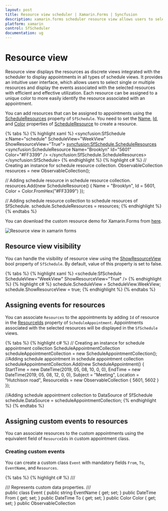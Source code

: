 ```yaml
---
layout: post
title: Resource view scheduler | Xamarin.Forms | Syncfusion
description: xamarin.forms scheduler resource view allows users to select resources and display with efficient use of the events associated with the selected resources.
platform: xamarin
control: SfScheduler
documentation: ug
---
```


# Resource view

Resource view displays the resources as discrete views integrated with the scheduler to display appointments in all types of schedule views. It provides an intuitive user interface, which allows users to select single or multiple resources and display the events associated with the selected resources with efficient and effective utilization. Each resource can be assigned to a unique color to more easily identify the resource associated with an appointment. 

You can add resources that can be assigned to appointments using the [ScheduleResources](https://help.syncfusion.com/cr/cref_files/xamarin/Syncfusion.SfSchedule.XForms~Syncfusion.SfSchedule.XForms.SfSchedule~ScheduleResources.html) property of `SfSchedule`. You need to set the [Name](https://help.syncfusion.com/cr/cref_files/xamarin/Syncfusion.SfSchedule.XForms~Syncfusion.SfSchedule.XForms.ScheduleResource~Name.html), [Id](https://help.syncfusion.com/cr/cref_files/xamarin/Syncfusion.SfSchedule.XForms~Syncfusion.SfSchedule.XForms.ScheduleResource~Id.html), and [Color](https://help.syncfusion.com/cr/cref_files/xamarin/Syncfusion.SfSchedule.XForms~Syncfusion.SfSchedule.XForms.ScheduleResource~Color.html) properties of [ScheduleResource](https://help.syncfusion.com/cr/cref_files/xamarin/Syncfusion.SfSchedule.XForms~Syncfusion.SfSchedule.XForms.ScheduleResource.html) to create a resource.

{% tabs %}
{% highlight xaml %}
<syncfusion:SfSchedule
          x:Name="schedule"
          ScheduleView="WeekView" 
          ShowResourceView="True">
          <syncfusion:SfSchedule.ScheduleResources>
               <syncfusion:ScheduleResource 
                    Name="Brooklyn" 
                    Id="5601" 
                    Color="#FF3399" />
          </syncfusion:SfSchedule.ScheduleResources>
</syncfusion:SfSchedule>
{% endhighlight %}
{% highlight c# %}
// Creating an instance for schedule resource collection.
ObservableCollection<object> resources = new ObservableCollection<object>();

// Adding schedule resource in schedule resource collection.
resources.Add(new ScheduleResource() 
{ 
     Name = "Brooklyn", 
     Id = 5601, 
     Color = Color.FromHex("#FF3399") 
});

// Adding schedule resource collection to schedule resources of SfSchedule.
schedule.ScheduleResources = resources;
{% endhighlight %}
{% endtabs %}

You can download the custom resource demo for Xamarin.Forms from [here](https://github.com/SyncfusionExamples/Resource-view/tree/master/ResourceView).

![Resource view in xamarin forms](resource-view-images/xamarin-forms-resource-view.jpg)

## Resource view visibility

You can handle the visibility of resource view using the [ShowResourceView](https://help.syncfusion.com/cr/cref_files/xamarin/Syncfusion.SfSchedule.XForms~Syncfusion.SfSchedule.XForms.SfSchedule~ShowResourceView.html) bool property of `SfSchedule`. By default, value of this property is set to false.

{% tabs %}
{% highlight xaml %}
<schedule:SfSchedule ScheduleView="WeekView" ShowResourceView="True" />
{% endhighlight %}
{% highlight c# %}
schedule.ScheduleView = ScheduleView.WeekView;
schedule.ShowResourceView = true;
{% endhighlight %}
{% endtabs %}

## Assigning events for resources

You can associate `Resources` to the appointments by adding `Id` of resource in the [ResourceIds](https://help.syncfusion.com/cr/cref_files/xamarin/Syncfusion.SfSchedule.XForms~Syncfusion.SfSchedule.XForms.ScheduleAppointment~ResourceIds.html) property of `ScheduleAppointment`. Appointments associated with the selected resources will be displayed in the `SfSchedule` views. 

{% tabs %}
{% highlight c# %}
// Creating an instance for schedule appointment collection
ScheduleAppointmentCollection scheduleAppointmentCollection = new ScheduleAppointmentCollection();
//Adding schedule appointment in schedule appointment collection 
scheduleAppointmentCollection.Add(new ScheduleAppointment()
{
     StartTime = new DateTime(2019, 05, 08, 10, 0, 0),
     EndTime = new DateTime(2019, 05, 08, 12, 0, 0),
     Subject = "Meeting",
     Location = "Hutchison road",
     ResourceIds = new ObservableCollection<object> { 5601, 5602 }
});

//Adding schedule appointment collection to DataSource of SfSchedule
schedule.DataSource = scheduleAppointmentCollection;
{% endhighlight %}
{% endtabs %}

## Assigning custom events to resources

You can associate resources to the custom appointments using the equivalent field of `ResourceIds` in custom appointment class.

### Creating custom events

You can create a custom class `Event` with mandatory fields `From`, `To`, `EventName`, and `Resources`. 

{% tabs %}
{% highlight c# %}
/// <summary>
/// Represents custom data properties.
/// </summary>
public class Event
{
	public string EventName { get; set; }
	public DateTime From { get; set; }
	public DateTime To { get; set; }
	public Color Color { get; set; }
	public ObservableCollection<object> Resources { get; set; }
}
{% endhighlight %}
{% endtabs %}

>**NOTE**
You can inherit this class from `INotifyPropertyChanged` for dynamic changes in custom data.

You can map the properties of `Meeting` class with our `SfSchedule` control using `ScheduleAppointmentMapping`.

{% tabs %}
{% highlight xaml %}
<syncfusion:SfSchedule x:Name="schedule" ScheduleView="DayView" DataSource="{Binding Meetings}">
     <syncfusion:SfSchedule.AppointmentMapping>
          <syncfusion:ScheduleAppointmentMapping
               SubjectMapping="EventName"
               ColorMapping="Color"
               StartTimeMapping="From"
               EndTimeMapping="To"
               ResourceIdsMapping="Resources">
          </syncfusion:ScheduleAppointmentMapping>
     </syncfusion:SfSchedule.AppointmentMapping>
</syncfusion:SfSchedule>
{% endhighlight %}
{% highlight c# %}
// Schedule data mapping for custom appointments.
ScheduleAppointmentMapping dataMapping = new ScheduleAppointmentMapping();
dataMapping.SubjectMapping = "EventName";
dataMapping.StartTimeMapping = "From";
dataMapping.EndTimeMapping = "To";
dataMapping.ColorMapping = "Color";
dataMapping.ResourceIdsMapping = "Resources";
schedule.AppointmentMapping = dataMapping;
{% endhighlight %}
{% endtabs %}

You can associate resources to the custom events by adding `Id` of resource in the `Resources` property of custom appointment class.

{% tabs %}
{% highlight c# %}
// Creating an instance for custom appointment class.
Meeting meeting = new Meeting();
meeting.From = new DateTime(2017, 06, 11, 10, 0, 0);
meeting.To = meeting.From.AddHours(2);
meeting.EventName = "Client Meeting";
meeting.Color = Color.Green;

// Setting resources for an event.
meeting.Resources = new ObservableCollection<object> () {5601, 5604};
{% endhighlight %}
{% endtabs %}

>**NOTE**
* You can also associate custom resources to the appointments by using the equivalent field of resource `Id` in custom resource class.
* All appointments will be displayed when the `ShowResourceView` property is set to false.
* If an appointment is mapped to a single resource, it will be displayed in resource `Color`. If an appointment is mapped to multiple resources, it will be displayed in the default appointment `Color`.


## Mapping

Schedule supports full data binding to any type of `IEnumerable` source. Specify the [ResourceMapping](https://help.syncfusion.com/cr/cref_files/xamarin/Syncfusion.SfSchedule.XForms~Syncfusion.SfSchedule.XForms.SfSchedule~ResourceMapping.html) attribute to map the properties in the underlying data source to the schedule resource.

| Property Name | Description |
|-------------------------------------------------------------------------------------------------------------------------------------------------------------------------------------------------------|--------------------------------------------------------------------------------------------------------------------------|
| [Name](https://help.syncfusion.com/cr/cref_files/xamarin/Syncfusion.SfSchedule.XForms~Syncfusion.SfSchedule.XForms.ResourceMapping~Name.html) | Maps the property name of custom class, which is equivalent to Name in ScheduleResource. |
| [Id](https://help.syncfusion.com/cr/cref_files/xamarin/Syncfusion.SfSchedule.XForms~Syncfusion.SfSchedule.XForms.ResourceMapping~Id.html) | Maps the property name of custom class, which is equivalent to Id in ScheduleResource. |
| [Image](https://help.syncfusion.com/cr/cref_files/xamarin/Syncfusion.SfSchedule.XForms~Syncfusion.SfSchedule.XForms.ResourceMapping~Image.html) | Maps the property name of custom class, which is equivalent to Image in ScheduleResource. |
| [Color](https://help.syncfusion.com/cr/cref_files/xamarin/Syncfusion.SfSchedule.XForms~Syncfusion.SfSchedule.XForms.ResourceMapping~Color.html) | Maps the property name of custom class, which is equivalent to Color in ScheduleResource. |

>**NOTE**
Custom resource class should contain a mandatory field for resource `Id`.

### Creating a custom resource

You can create a custom class `Employee` with required fields such as `Name`, `Id`, `Color`, and `DisplayPicture`.

{% tabs %}
{% highlight c# %}
/// <summary>   
/// Represents custom data properties.   
/// </summary> 
public class Employee
{
     public string Name { get; set; }
     public object Id { get; set; }
     public Color Color { get; set; }
     public string DisplayPicture { get; set; }
}
{% endhighlight %}
{% endtabs %}

>**NOTE**
You can inherit this class from `INotifyPropertyChanged` for dynamic changes in custom data.

You can map the properties of `Employee` class with our `SfSchedule` control using `ResourceMapping`.

{% tabs %}
{% highlight xaml %}
<schedule:SfSchedule ScheduleView="WeekView" ShowResourceView="True">
     <schedule:SfSchedule.ResourceMapping>
          <schedule:ResourceMapping Name="Name"
                                    Id="Id"
                                    Color="Color"
                                    Image="DisplayPicture"/>
     </schedule:SfSchedule.ResourceMapping>
</schedule:SfSchedule>
{% endhighlight %}
{% highlight c# %}
// Creating an instance for resource mapping.
ResourceMapping resourceMapping = new ResourceMapping();

// Mapping the custom data fields. 
resourceMapping.Name = "Name";
resourceMapping.Id = "Id";
resourceMapping.Color = "Color";
resourceMapping.Image = "DisplayPicture";
schedule.ResourceMapping = resourceMapping;
{% endhighlight %}
{% endtabs %}

You can create a resource by setting `Id`, `Name`, `Color` and `DisplayPicture` of the `Employee` class. Create resources of type `ObservableCollection<Employee>` and assign this resource collection to the `ScheduleResources` property of `SfSchedule`.

{% tabs %}
{% highlight c# %}
public ObservableCollection<object> Employees { get; set; }

// Creating an instance for collection of custom resources.
Employees = new ObservableCollection<object>();

// Creating an instance for custom appointment class.
Employee employee = new Employee();

employee.Name = "Kinsley Elena";
employee.Id = 5601;
employee.Color = Color.FromHex("#FFE671B8");
employee.DisplayPicture = "KinsleyElena.png";

// Adding a custom resource in custom resource collection.
Employees.Add(employee);

// Adding a custom resource collection to schedule resources.
schedule.ScheduleResources = Employees;
{% endhighlight %}
{% endtabs %}

## Selection mode

The `SfSchedule` control provides support to select single or multiple resources using the [SelectionMode](https://help.syncfusion.com/cr/cref_files/xamarin/Syncfusion.SfSchedule.XForms~Syncfusion.SfSchedule.XForms.ResourceViewSettings~SelectionMode.html) property of [ResourceViewSettings](https://help.syncfusion.com/cr/cref_files/xamarin/Syncfusion.SfSchedule.XForms~Syncfusion.SfSchedule.XForms.SfSchedule~ResourceViewSettings.html) in `SfSchedule`.

{% tabs %}
{% highlight xaml %}
<schedule:SfSchedule ScheduleView="WeekView" ShowResourceView="True">
     <schedule:SfSchedule.ResourceViewSettings>
          <schedule:ResourceViewSettings SelectionMode="Multiple"/>
     </schedule:SfSchedule.ResourceViewSettings>
</schedule:SfSchedule>
{% endhighlight %}
{% highlight c# %}
schedule.ScheduleView = ScheduleView.WeekView;
schedule.ShowResourceView = true;
ResourceViewSettings resourceViewSettings = new ResourceViewSettings();
resourceViewSettings.SelectionMode = SelectionMode.Multiple;
schedule.ResourceViewSettings = resourceViewSettings;
{% endhighlight %}
{% endtabs %}

![Selection mode in xamarin forms Resource view](resource-view-images/xamarin-forms-resource-view-selection-mode.png)

## Programmatic resource selection

You can programmatically select single or multiple resources by adding resources to the [SelectedResources](https://help.syncfusion.com/cr/cref_files/xamarin/Syncfusion.SfSchedule.XForms~Syncfusion.SfSchedule.XForms.SfSchedule~SelectedResources.html) property of `SfSchedule`.

{% tabs %}
{% highlight c# %}
// Creating an instance for collection of selected resources.
ObservableCollection<object> selectedResources = new ObservableCollection<object>();

// Adding selected resource in resource collection from the resources.
selectedResources.Add(resources.FirstOrDefault(resource => (resource as ScheduleResource).Id.ToString() == "5601"));
selectedResources.Add(resources.FirstOrDefault(resource => (resource as ScheduleResource).Id.ToString() == "5604"));
selectedResources.Add(resources.FirstOrDefault(resource => (resource as ScheduleResource).Id.ToString() == "5608"));

// Adding selected resource collection to the selected resources of SfSchedule.
schedule.SelectedResources = selectedResources;
{% endhighlight %}
{% endtabs %}

You can clear the selection by removing the resource from `SelectedResources` or by setting `SelectedResources` to null.  

{% tabs %}
{% highlight c# %}
var selectedResource = selectedResources.FirstOrDefault(resource => (resource as ScheduleResource).Id.ToString() == "5604");

// Removing selected resource in selected resources of SfSchedule.
schedule.SelectedResources.Remove(selectedResource);
{% endhighlight %}
{% endtabs %}

## Changing resource view height

You can customize the height of the resource view using the [ResourceViewHeight](https://help.syncfusion.com/cr/cref_files/xamarin/Syncfusion.SfSchedule.XForms~Syncfusion.SfSchedule.XForms.SfSchedule~ResourceViewHeight.html) property of `SfSchedule`.

{% tabs %}
{% highlight xaml %}
<schedule:SfSchedule ScheduleView="WeekView" 
                     ShowResourceView="True" 
                     ResourceViewHeight="200" />
{% endhighlight %}
{% highlight c# %}
schedule.ScheduleView = ScheduleView.WeekView;
schedule.ShowResourceView = true;
schedule.ResourceViewHeight = 200;
{% endhighlight %}
{% endtabs %}

![Resource view height in xamarin forms schedule resources](resource-view-images/xamarin-forms-resource-view-height.png)

## Visible resource count

You can customize the number of visible resources in the current view using the [VisibleResourceCount](https://help.syncfusion.com/cr/cref_files/xamarin/Syncfusion.SfSchedule.XForms~Syncfusion.SfSchedule.XForms.ResourceViewSettings~VisibleResourceCount.html) property of `ResourceViewSettings` in `SfSchedule`. By default, value of this property is set to -1. 

{% tabs %}
{% highlight xaml %}
<schedule:SfSchedule ScheduleView="WeekView" ShowResourceView="True">
     <schedule:SfSchedule.ResourceViewSettings>
          <schedule:ResourceViewSettings>
          <schedule:ResourceViewSettings.VisibleResourceCount>
               <OnPlatform x:TypeArguments="x:Int32"
                              iOS="5"
                              Android="4" 
                              WinPhone="10" />
          </schedule:ResourceViewSettings.VisibleResourceCount>
          </schedule:ResourceViewSettings>
     </schedule:SfSchedule.ResourceViewSettings>
</schedule:SfSchedule>
{% endhighlight %}
{% highlight c# %}
ResourceViewSettings resourceViewSettings = new ResourceViewSettings();
resourceViewSettings.VisibleResourceCount = Device.OnPlatform(5, 10, 5);
schedule.ResourceViewSettings = resourceViewSettings;
{% endhighlight %}
{% endtabs %}

![Visible resource count in xamarin forms Resource view](resource-view-images/xamarin-forms-resource-view-visible-resource-count.png)

## Resource item tapped event

You can handle the single tap action of resource view using the [ResourceItemTapped](https://help.syncfusion.com/cr/cref_files/xamarin/Syncfusion.SfSchedule.XForms~Syncfusion.SfSchedule.XForms.SfSchedule~ResourceItemTapped_EV.html) event of `SfSchedule`. This event occurs when a resource item is tapped. This event contains [ResourceItemTappedEventArgs](https://help.syncfusion.com/cr/cref_files/xamarin/Syncfusion.SfSchedule.XForms~Syncfusion.SfSchedule.XForms.ResourceItemTappedEventArgs.html) argument, which holds the details of [SelectedResource](https://help.syncfusion.com/cr/cref_files/xamarin/Syncfusion.SfSchedule.XForms~Syncfusion.SfSchedule.XForms.ResourceItemTappedEventArgs~SelectedResource.html) and [SelectedResources](https://help.syncfusion.com/cr/cref_files/xamarin/Syncfusion.SfSchedule.XForms~Syncfusion.SfSchedule.XForms.ResourceItemTappedEventArgs~SelectedResources.html) in it.

{% tabs %}
{% highlight c# %}
schedule.ResourceItemTapped += OnResourceItemTapped;
          …
private void OnResourceItemTapped(object sender, ResourceItemTappedEventArgs e)
{
}
{% endhighlight %}
{% endtabs %}

## Customization

### Changing resource name label text color

You can customize the text color of the resource name using the [DisplayLabelTextColor](https://help.syncfusion.com/cr/cref_files/xamarin/Syncfusion.SfSchedule.XForms~Syncfusion.SfSchedule.XForms.ResourceViewSettings~DisplayLabelTextColor.html) property of `ResourceViewSettings` in `SfSchedule`.

{% tabs %}
{% highlight xaml %}
<schedule:SfSchedule ScheduleView="WeekView" ShowResourceView="True">
     <schedule:SfSchedule.ResourceViewSettings>
          <schedule:ResourceViewSettings DisplayLabelTextColor="#8490f9" />
     </schedule:SfSchedule.ResourceViewSettings>
</schedule:SfSchedule>
{% endhighlight %}
{% highlight c# %}
ResourceViewSettings resourceViewSettings = new ResourceViewSettings();
resourceViewSettings.DisplayLabelTextColor = Color.FromHex("#8490f9");
schedule.ResourceViewSettings = resourceViewSettings;
{% endhighlight %}
{% endtabs %}

### Data template

The default appearance of the resource can be customized using the [ResourceItemTemplate](https://help.syncfusion.com/cr/cref_files/xamarin/Syncfusion.SfSchedule.XForms~Syncfusion.SfSchedule.XForms.SfSchedule~ResourceItemTemplate.html) property of the schedule. You can handle the default touch action such as selection of resource item using the `InputTransparent` property of the `Xamarin.Forms.VisualElement`.

{% tabs %}
{% highlight xaml %}
<schedule:SfSchedule x:Name="schedule"
     ResourceItemTemplate="{Binding ResourceTemplate}">
     <schedule:SfSchedule.BindingContext>
          <samplelocal:ResourceDataTemplate />
     </schedule:SfSchedule.BindingContext>
</schedule:SfSchedule>
{% endhighlight %}
{% endtabs %}

### Creating a DataTemplate

{% tabs %}
{% highlight xaml %}
<?xml version="1.0" encoding="utf-8" ?>
<Button xmlns="http://xamarin.com/schemas/2014/forms"
        xmlns:x="http://schemas.microsoft.com/winfx/2009/xaml"
        x:Class="ScheduleSample.ResourceTemplate"
        Text="{Binding Name}" 
        TextColor="White"
        FontSize="15"
        BackgroundColor="{Binding Color}"
        BorderColor="Black"
        BorderWidth="2">
</Button>
{% endhighlight %}
{% endtabs %}

{% tabs %}
{% highlight c# %}
public class ResourceDataTemplate : DataTemplate
{
     public DataTemplate ResourceTemplate { get; set; }

     public ResourceDataTemplate()
     {
          ResourceTemplate = new DataTemplate(() =>
          {
               return new ResourceTemplate();
          });
     }
}
{% endhighlight %}
{% endtabs %}

![Data template in xamarin forms Resource view](resource-view-images/xamarin-forms-resource-view-data-template.png)

### Template selector

`DataTemplateSelector` can be used to choose a `DataTemplate` at run time based on the value of data bound to the `ScheduleResource` property through `ResourceItemTemplate`. It provides multiple `DataTemplates` to be enabled for schedule resources to customize the appearance of a particular resource item. You can handle the default touch action such as selection of a resource item using the `InputTransparent` property of the `Xamarin.Forms.VisualElement`.
 
{% tabs %}
{% highlight xaml %}
<ContentPage.Resources>
     <ResourceDictionary>
          <local:ResourceTemplateSelector x:Key="resourceDataTemplateSelector"/>
     </ResourceDictionary>
</ContentPage.Resources>     
<ContentPage.Content>
     <schedule:SfSchedule x:Name="schedule" 
                         ScheduleView="WeekView" 
                         ShowResourceView="True"               
                         ResourceItemTemplate="{StaticResource resourceDataTemplateSelector}"/>
</ContentPage.Content>                         
{% endhighlight %}
{% endtabs %}

### Creating a DataTemplateSelector

{% tabs %}
{% highlight c# %}
public class ResourceTemplateSelector : DataTemplateSelector
{
     public DataTemplate AvailabelResourceTemplate { get; set; }
     public DataTemplate UnavailableResourceTemplate { get; set; }

     public ResourceTemplateSelector()
     {
          AvailabelResourceTemplate = new DataTemplate(typeof(AvailableResourceTemplate));
          UnavailableResourceTemplate = new DataTemplate(typeof(UnavailableResourceTemplate));
     }

     protected override DataTemplate OnSelectTemplate(object item, BindableObject container)
     {
          if ((item as ScheduleResource).Id.ToString() == "5601" || 
               (item as ScheduleResource).Id.ToString() == "5604")
               return UnavailableResourceTemplate;
          else
               return AvailabelResourceTemplate;
     }
}
{% endhighlight %}
{% endtabs %}

Used button to display the resources

{% tabs %}
{% highlight xaml %}
<?xml version="1.0" encoding="utf-8" ?>
<Button xmlns="http://xamarin.com/schemas/2014/forms"
        xmlns:x="http://schemas.microsoft.com/winfx/2009/xaml"
        x:Class="ScheduleSample.AvailableResourceTemplate"
        Text="{Binding Name}" 
        TextColor="White"
        FontSize="15"
        BackgroundColor="{Binding Color}"
        BorderColor="Black"
        BorderWidth="2">
</Button>
    .......

<?xml version="1.0" encoding="utf-8" ?>
<Button xmlns="http://xamarin.com/schemas/2014/forms"
        xmlns:x="http://schemas.microsoft.com/winfx/2009/xaml"
        x:Class="ScheduleSample.UnavailableResource"
        Text="{Binding Name, StringFormat= '\{0\} (unavailable)'}"
        TextColor="White"
        FontSize="15"
        BackgroundColor="{Binding Color}"
        BorderColor="Black"
        BorderWidth="2">
</Button>
{% endhighlight %}
{% endtabs %}

![Data template selector in xamarin forms Resource view](resource-view-images/xamarin-forms-resource-view-data-template-selector.png)

You can download the template selector demo for Xamarin.Forms from [here](https://github.com/SyncfusionExamples/xamarin-schedule-templated-resource-view).